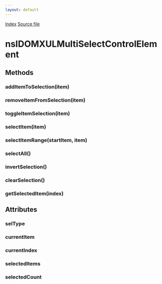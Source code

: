 ```yaml
---
layout: default
---
```

<div id='links'><a href="../index.html">Index</a>
<a href="http://dxr.mozilla.org/mozilla-central/source/dom/interfaces/xul/nsIDOMXULMultSelectCntrlEl.idl">Source file</a>
</div>

# nsIDOMXULMultiSelectControlElement #

## Methods ##

### addItemToSelection(item) ###

### removeItemFromSelection(item) ###

### toggleItemSelection(item) ###

### selectItem(item) ###

### selectItemRange(startItem, item) ###

### selectAll() ###

### invertSelection() ###

### clearSelection() ###

### getSelectedItem(index) ###

## Attributes ##

### selType ###

### currentItem ###

### currentIndex ###

### selectedItems ###

### selectedCount ###
